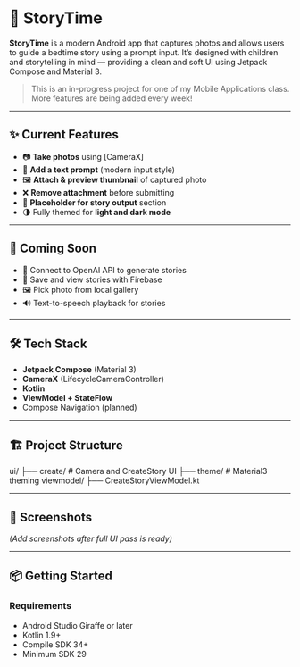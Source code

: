 # 📸 StoryTime

**StoryTime** is a modern Android app that captures photos and allows users to guide a bedtime story using a prompt input. It’s designed with children and storytelling in mind — providing a clean and soft UI using Jetpack Compose and Material 3.

> This is an in-progress project for one of my Mobile Applications class. More features are being added every week!

---

## ✨ Current Features

- 📷 **Take photos** using [CameraX]
- 🧠 **Add a text prompt** (modern input style)
- 🖼 **Attach & preview thumbnail** of captured photo
- ❌ **Remove attachment** before submitting
- 💬 **Placeholder for story output** section
- 🌗 Fully themed for **light and dark mode**

---

## 🚧 Coming Soon

- 🔗 Connect to OpenAI API to generate stories
- 🧠 Save and view stories with Firebase
- 🖼 Pick photo from local gallery
- 🔊 Text-to-speech playback for stories

---

## 🛠️ Tech Stack

- **Jetpack Compose** (Material 3)
- **CameraX** (LifecycleCameraController)
- **Kotlin**
- **ViewModel + StateFlow**
- Compose Navigation (planned)

---

## 🏗️ Project Structure
ui/
├── create/            # Camera and CreateStory UI
├── theme/             # Material3 theming
viewmodel/
├── CreateStoryViewModel.kt

---

## 📸 Screenshots

_(Add screenshots after full UI pass is ready)_

---

## 📦 Getting Started

### Requirements

- Android Studio Giraffe or later
- Kotlin 1.9+
- Compile SDK 34+
- Minimum SDK 29
